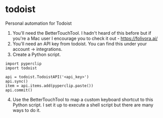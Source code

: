 # todoist
Personal automation for Todoist

1. You'll need the BetterTouchTool. I hadn't heard of this before but if you're a Mac user I encourage you to check it out - https://folivora.ai/
2. You'll need an API key from todoist. You can find this under your account -> integrations.
3. Create a Python script.

```
import pyperclip
import todoist

api = todoist.TodoistAPI('<api_key>')
api.sync()
item = api.items.add(pyperclip.paste())
api.commit()
```

4. Use the BetterTouchTool to map a custom keyboard shortcut to this Python script. I set it up to execute a shell script but there are many ways to do it.
